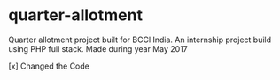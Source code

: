 # quarter-allotment
Quarter allotment project built for BCCl India. An internship project build using PHP full stack.
Made during year May 2017

[x] Changed the Code
